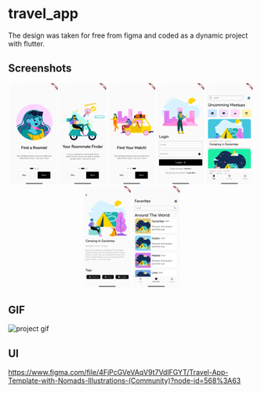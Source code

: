 # travel_app

The design was taken for free from figma and coded as a dynamic project with flutter.

## Screenshots

<p align='center'>
    <img src="assets/screenshots/onboard1.png" width="19%" title="onboard1"/>
    <img src="assets/screenshots/onboard2.png" width="19%" title="onboard2"/>
    <img src="assets/screenshots/onboard3.png" width="19%" title="onboard3"/>
    <img src="assets/screenshots/login.png" width="19%" title="Login"/>
    <img src="assets/screenshots/trips.png" width="19%" title="Trips"/>
    <img src="assets/screenshots/detail.png" width="19%" title="Trips Detail"/>
    <img src="assets/screenshots/favorites.png" width="19%" title="Favorites"/>
</p>

## GIF
![project gif](assets/screenshots/project.gif)


## UI  

https://www.figma.com/file/4FjPcGVeVAqV9t7VdlFGYT/Travel-App-Template-with-Nomads-Illustrations-(Community)?node-id=568%3A63

